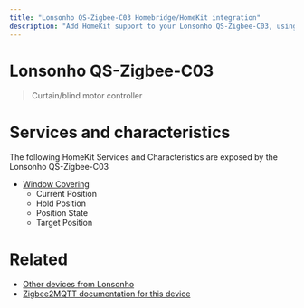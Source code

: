 ```yaml
---
title: "Lonsonho QS-Zigbee-C03 Homebridge/HomeKit integration"
description: "Add HomeKit support to your Lonsonho QS-Zigbee-C03, using Homebridge, Zigbee2MQTT and homebridge-z2m."
---
```

<!---
This file has been GENERATED using src/docgen/docgen.ts
DO NOT EDIT THIS FILE MANUALLY!
-->
# Lonsonho QS-Zigbee-C03
> Curtain/blind motor controller


# Services and characteristics
The following HomeKit Services and Characteristics are exposed by
the Lonsonho QS-Zigbee-C03

* [Window Covering](../../cover.md)
  * Current Position
  * Hold Position
  * Position State
  * Target Position


# Related
* [Other devices from Lonsonho](../index.md#lonsonho)
* [Zigbee2MQTT documentation for this device](https://www.zigbee2mqtt.io/devices/QS-Zigbee-C03.html)